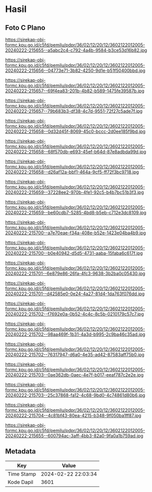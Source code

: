 # Hasil

## Foto C Plano

https://sirekap-obj-formc.kpu.go.id/c5fd/pemilu/pdpr/36/02/12/20/12/3602122012005-20240222-215655--a5abc2c4-c792-4a4b-9584-b3ce53d16b82.jpg

https://sirekap-obj-formc.kpu.go.id/c5fd/pemilu/pdpr/36/02/12/20/12/3602122012005-20240222-215656--04773e71-3b82-4250-9d1e-b51f50400bbd.jpg

https://sirekap-obj-formc.kpu.go.id/c5fd/pemilu/pdpr/36/02/12/20/12/3602122012005-20240222-215657--69f4ea83-201b-4b82-b589-1475fe39587b.jpg

https://sirekap-obj-formc.kpu.go.id/c5fd/pemilu/pdpr/36/02/12/20/12/3602122012005-20240222-215657--79b683b3-df38-4c7d-9551-72f27c5ade7f.jpg

https://sirekap-obj-formc.kpu.go.id/c5fd/pemilu/pdpr/36/02/12/20/12/3602122012005-20240222-215658--0d32d45f-8069-45c0-bccc-2d0ee185f9bd.jpg

https://sirekap-obj-formc.kpu.go.id/c5fd/pemilu/pdpr/36/02/12/20/12/3602122012005-20240222-215658--68f570db-e693-45ef-b64d-87e8adbda99d.jpg

https://sirekap-obj-formc.kpu.go.id/c5fd/pemilu/pdpr/36/02/12/20/12/3602122012005-20240222-215658--d26af12a-bbf1-464a-9cf5-ff72f3bc9718.jpg

https://sirekap-obj-formc.kpu.go.id/c5fd/pemilu/pdpr/36/02/12/20/12/3602122012005-20240222-215659--37228ee2-970b-4fe1-92c5-b4b7bc51b3f3.jpg

https://sirekap-obj-formc.kpu.go.id/c5fd/pemilu/pdpr/36/02/12/20/12/3602122012005-20240222-215659--be60cdb7-5285-4bd8-b5eb-c712e3dc8109.jpg

https://sirekap-obj-formc.kpu.go.id/c5fd/pemilu/pdpr/36/02/12/20/12/3602122012005-20240222-215700--a7e70eae-f34a-408e-b52e-1423e04ba4b9.jpg

https://sirekap-obj-formc.kpu.go.id/c5fd/pemilu/pdpr/36/02/12/20/12/3602122012005-20240222-215700--b0e40942-d5d5-4731-aaba-15faba6c617f.jpg

https://sirekap-obj-formc.kpu.go.id/c5fd/pemilu/pdpr/36/02/12/20/12/3602122012005-20240222-215701--6e879e86-26fa-4fc3-9638-3b2ba0c05430.jpg

https://sirekap-obj-formc.kpu.go.id/c5fd/pemilu/pdpr/36/02/12/20/12/3602122012005-20240222-215701--d42585e0-0e24-4a27-81d4-1da763f076dd.jpg

https://sirekap-obj-formc.kpu.go.id/c5fd/pemilu/pdpr/36/02/12/20/12/3602122012005-20240222-215702--f7692e0a-0b52-4c4c-8c5b-0210179c57c7.jpg

https://sirekap-obj-formc.kpu.go.id/c5fd/pemilu/pdpr/36/02/12/20/12/3602122012005-20240222-215702--98aa469f-1b31-4a3d-b995-2c9ba46c35ad.jpg

https://sirekap-obj-formc.kpu.go.id/c5fd/pemilu/pdpr/36/02/12/20/12/3602122012005-20240222-215702--76317947-d6a0-4e35-ad42-87583aff75b0.jpg

https://sirekap-obj-formc.kpu.go.id/c5fd/pemilu/pdpr/36/02/12/20/12/3602122012005-20240222-215703--0ae362db-0aec-4e7f-b017-eeaf787c2e2e.jpg

https://sirekap-obj-formc.kpu.go.id/c5fd/pemilu/pdpr/36/02/12/20/12/3602122012005-20240222-215703--25c37868-fa12-4c68-9bd0-4c74861d80b6.jpg

https://sirekap-obj-formc.kpu.go.id/c5fd/pemilu/pdpr/36/02/12/20/12/3602122012005-20240222-215704--4c81bf43-80ea-4215-b348-9f050ba1ff87.jpg

https://sirekap-obj-formc.kpu.go.id/c5fd/pemilu/pdpr/36/02/12/20/12/3602122012005-20240222-215655--600794ac-3aff-4bb3-82a0-9fa0a1b759ad.jpg


## Metadata

| Key        | Value               |
| ---------- | ------------------- |
| Time Stamp | 2024-02-22 22:03:34 |
| Kode Dapil | 3601                |



